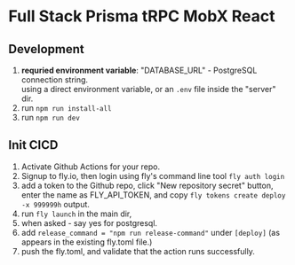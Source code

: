 # Full Stack Prisma tRPC MobX React

## Development

1. **requried environment variable**: "DATABASE_URL" - PostgreSQL connection string.  
   using a direct environment variable, or an `.env` file inside the "server" dir.
2. run `npm run install-all`
3. run `npm run dev`

## Init CICD

1. Activate Github Actions for your repo.
2. Signup to fly.io, then login using fly's command line tool `fly auth login`
3. add a token to the Github repo, click "New repository secret" button, enter the name as FLY_API_TOKEN, and copy `fly tokens create deploy -x 999999h` output.
4. run `fly launch` in the main dir,
5. when asked - say yes for postgresql.
6. add `release_command = "npm run release-command"` under `[deploy]` (as appears in the existing fly.toml file.)
7. push the fly.toml, and validate that the action runs successfully.
